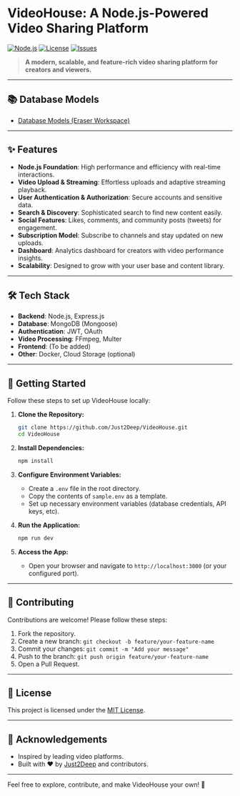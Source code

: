 # VideoHouse: A Node.js-Powered Video Sharing Platform

[![Node.js](https://img.shields.io/badge/Node.js-18.x-green.svg)](https://nodejs.org/)
[![License](https://img.shields.io/github/license/Just2Deep/VideoHouse.svg)](LICENSE)
[![Issues](https://img.shields.io/github/issues/Just2Deep/VideoHouse.svg)](https://github.com/Just2Deep/VideoHouse/issues)

> **A modern, scalable, and feature-rich video sharing platform for creators and viewers.**

---

## 📚 Database Models

- [Database Models (Eraser Workspace)](https://app.eraser.io/workspace/YtPqZ1VogxGy1jzIDkzj)

---

## ✨ Features

- **Node.js Foundation**: High performance and efficiency with real-time interactions.
- **Video Upload & Streaming**: Effortless uploads and adaptive streaming playback.
- **User Authentication & Authorization**: Secure accounts and sensitive data.
- **Search & Discovery**: Sophisticated search to find new content easily.
- **Social Features**: Likes, comments, and community posts (tweets) for engagement.
- **Subscription Model**: Subscribe to channels and stay updated on new uploads.
- **Dashboard**: Analytics dashboard for creators with video performance insights.
- **Scalability**: Designed to grow with your user base and content library.

---

## 🛠 Tech Stack

- **Backend**: Node.js, Express.js
- **Database**: MongoDB (Mongoose)
- **Authentication**: JWT, OAuth
- **Video Processing**: FFmpeg, Multer
- **Frontend**: (To be added)
- **Other**: Docker, Cloud Storage (optional)

---

## 🚀 Getting Started

Follow these steps to set up VideoHouse locally:

1. **Clone the Repository:**

    ```bash
    git clone https://github.com/Just2Deep/VideoHouse.git
    cd VideoHouse
    ```

2. **Install Dependencies:**

    ```bash
    npm install
    ```

3. **Configure Environment Variables:**

    - Create a `.env` file in the root directory.
    - Copy the contents of `sample.env` as a template.
    - Set up necessary environment variables (database credentials, API keys, etc).

4. **Run the Application:**

    ```bash
    npm run dev
    ```

5. **Access the App:**

    - Open your browser and navigate to `http://localhost:3000` (or your configured port).

---

## 🤝 Contributing

Contributions are welcome! Please follow these steps:

1. Fork the repository.
2. Create a new branch: `git checkout -b feature/your-feature-name`
3. Commit your changes: `git commit -m "Add your message"`
4. Push to the branch: `git push origin feature/your-feature-name`
5. Open a Pull Request.

---

## 📄 License

This project is licensed under the [MIT License](LICENSE).

---

## 🙌 Acknowledgements

- Inspired by leading video platforms.
- Built with ❤️ by [Just2Deep](https://github.com/Just2Deep) and contributors.

---

Feel free to explore, contribute, and make VideoHouse your own! 🎉
